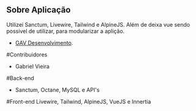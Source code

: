 
## Sobre Aplicação

Utilizei Sanctum, Livewire, Tailwind e AlpineJS. Além de deixa vue sendo possivel de utilizar, para modularizar a aplição.
- [GAV Desenvolvimento](https://gavdesenvolvimento.com.br).

#Contribuidores
- Gabriel Vieira

#Back-end
- Sanctum, Octane, MySQL e API's

#Front-end
Livewire, Tailwind, AlpineJS, VueJS e Innertia
